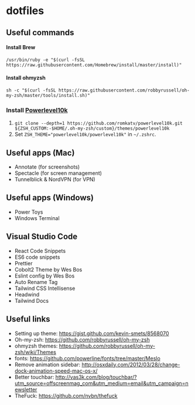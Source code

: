 # dotfiles

## Useful commands
#### Install Brew
`/usr/bin/ruby -e "$(curl -fsSL https://raw.githubusercontent.com/Homebrew/install/master/install)"` 

#### Install ohmyzsh
`sh -c "$(curl -fsSL https://raw.githubusercontent.com/robbyrussell/oh-my-zsh/master/tools/install.sh)"`

### Install [Powerlevel10k ](https://github.com/romkatv/powerlevel10k)
1. `git clone --depth=1 https://github.com/romkatv/powerlevel10k.git ${ZSH_CUSTOM:-$HOME/.oh-my-zsh/custom}/themes/powerlevel10k`
2. Set `ZSH_THEME="powerlevel10k/powerlevel10k"` in `~/.zshrc`.

## Useful apps (Mac)
* Annotate (for screenshots)
* Spectacle (for screen management)
* Tunnelblick & NordVPN (for VPN)

## Useful apps (Windows)
* Power Toys
* Windows Terminal


## Visual Studio Code
* React Code Snippets
* ES6 code snippets
* Prettier
* Cobolt2 Theme by Wes Bos
* Eslint config by Wes Bos
* Auto Rename Tag
* Tailwind CSS Intellisense
* Headwind
* Tailwind Docs



## Useful links

* Setting up theme: https://gist.github.com/kevin-smets/8568070
* Oh-my-zsh: https://github.com/robbyrussell/oh-my-zsh
* ohmyzsh themes: https://github.com/robbyrussell/oh-my-zsh/wiki/Themes
* fonts: https://github.com/powerline/fonts/tree/master/Meslo
* Remove animation sidebar: http://osxdaily.com/2012/03/28/change-dock-animation-speed-mac-os-x/
* Better touchbar: http://vas3k.com/blog/touchbar/?utm_source=offscreenmag_com&utm_medium=email&utm_campaign=newsletter
* TheFuck: https://github.com/nvbn/thefuck
